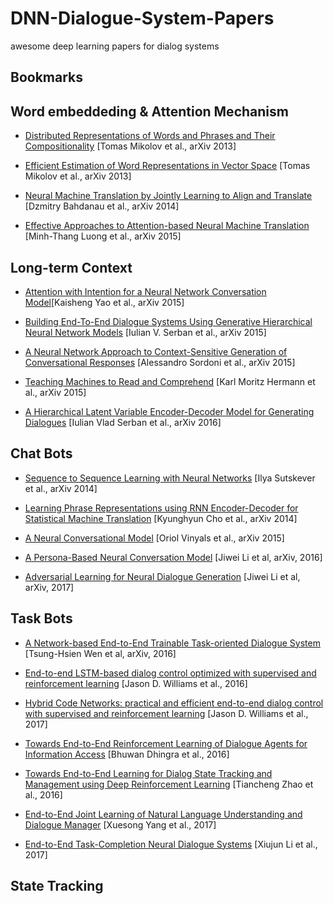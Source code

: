 # DNN-Dialogue-System-Papers
awesome deep learning papers for dialog systems
## Bookmarks

## Word embeddeding & Attention Mechanism
- [Distributed Representations of Words and Phrases and Their Compositionality](https://arxiv.org/abs/1310.4546) [Tomas Mikolov et al., arXiv 2013]
- [Efficient Estimation of Word Representations in Vector Space](https://arxiv.org/abs/1301.3781) [Tomas Mikolov et al., arXiv 2013]

- [Neural Machine Translation by Jointly Learning to Align and Translate](https://arxiv.org/abs/1409.0473) [Dzmitry Bahdanau et al., arXiv 2014]

- [Effective Approaches to Attention-based Neural Machine Translation](https://arxiv.org/abs/1508.04025) [Minh-Thang Luong et al., arXiv 2015]

## Long-term Context
- [Attention with Intention for a Neural Network Conversation Model](https://arxiv.org/abs/1510.08565)[Kaisheng Yao et al., arXiv 2015]

- [Building End-To-End Dialogue Systems Using Generative Hierarchical Neural Network Models](https://arxiv.org/abs/1507.04808) [Iulian V. Serban et al., arXiv 2015]

- [A Neural Network Approach to Context-Sensitive Generation of Conversational Responses](https://arxiv.org/abs/1506.06714) [Alessandro Sordoni et al., arXiv 2015]

- [Teaching Machines to Read and Comprehend](https://arxiv.org/abs/1506.03340) [Karl Moritz Hermann et al., arXiv 2015]

- [A Hierarchical Latent Variable Encoder-Decoder Model for Generating Dialogues](https://arxiv.org/abs/1605.06069) [Iulian Vlad Serban et al., arXiv 2016]

## Chat Bots
- [Sequence to Sequence Learning with Neural Networks](https://arxiv.org/abs/1409.3215) [Ilya Sutskever et al., arXiv 2014]

- [Learning Phrase Representations using RNN Encoder-Decoder for Statistical Machine Translation](https://arxiv.org/abs/1406.1078)  [Kyunghyun Cho et al., arXiv 2014]

- [A Neural Conversational Model](https://arxiv.org/abs/1506.05869) [Oriol Vinyals et al., arXiv 2015]

- [A Persona-Based Neural Conversation Model](https://arxiv.org/abs/1603.06155) [Jiwei Li et al, arXiv, 2016]

- [Adversarial Learning for Neural Dialogue Generation](https://arxiv.org/abs/1701.06547) [Jiwei Li et al, arXiv, 2017]


## Task Bots
- [A Network-based End-to-End Trainable Task-oriented Dialogue System](https://arxiv.org/abs/1604.04562) [Tsung-Hsien Wen et al, arXiv, 2016]

- [End-to-end LSTM-based dialog control optimized with supervised and reinforcement learning](https://arxiv.org/abs/1606.01269) [Jason D. Williams et al., 2016]


- [Hybrid Code Networks: practical and efficient end-to-end dialog control with supervised and reinforcement learning](https://arxiv.org/abs/1702.03274) [Jason D. Williams et al., 2017]

- [Towards End-to-End Reinforcement Learning of Dialogue Agents for Information Access](https://arxiv.org/abs/1609.00777) [Bhuwan Dhingra et al., 2016]

- [Towards End-to-End Learning for Dialog State Tracking and Management using Deep Reinforcement Learning](https://arxiv.org/abs/1606.02560) [Tiancheng Zhao et al., 2016]

- [End-to-End Joint Learning of Natural Language Understanding and Dialogue Manager](https://arxiv.org/abs/1612.00913) [Xuesong Yang et al., 2017]

- [End-to-End Task-Completion Neural Dialogue Systems](https://arxiv.org/abs/1703.01008) [Xiujun Li et al., 2017]

## State Tracking

